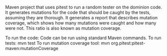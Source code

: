 Maven project that uses pitest to run a random tester on the dominion code. It generates mutations for the code that should be caught by
the tests, assuming they are thorough. It generates a report that describes mutation coverage, which shows how many mutations were caught
and how many were not. This ratio is also known as mutation coverage.

To run the code:
Code can be run using standard Maven commands. 
To run tests: mvn test
To run mutation coverage tool: mvn org.pitest:pitest-maven:mutationCoverage
